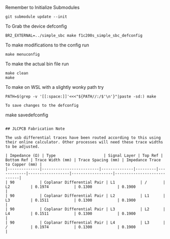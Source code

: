 Remember to Initialize Submodules

```
git submodule update --init
```

To Grab the device defconfig

```
BR2_EXTERNAL=../simple_sbc make f1c200s_simple_sbc_defconfig
```

To make modifications to the config run

```
make menuconfig
```

To make the actual bin file run

```
make clean
make
```

To make on WSL with a slightly wonky path try

```
PATH=$(grep -v '[[:space:]]'<<<"${PATH//:/$'\n'}"|paste -sd:) make
```

```
To save changes to the defconfig
```

make savedefconfig

```

## JLCPCB Fabrication Note 

The usb differential traces have been routed according to this using their online calculator. Other processes will need these trace widths to be adjusted.

| Impedance (Ω) | Type                     | Signal Layer | Top Ref | Bottom Ref | Trace Width (mm) | Trace Spacing (mm) | Impedance Trace to Copper (mm) |
|--------------|-------------------------|--------------|---------|------------|------------------|------------------|----------------------------|
| 90           | Coplanar Differential Pair | L1           | /       | L2         | 0.1974           | 0.1300           | 0.1900                     |
| 90           | Coplanar Differential Pair | L2           | L1      | L3         | 0.1511           | 0.1300           | 0.1900                     |
| 90           | Coplanar Differential Pair | L3           | L2      | L4         | 0.1511           | 0.1300           | 0.1900                     |
| 90           | Coplanar Differential Pair | L4           | L3      | /          | 0.1974           | 0.1300           | 0.1900                     |

